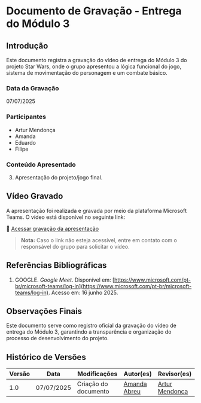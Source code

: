 # Documento de Gravação - Entrega do Módulo 3

## Introdução
Este documento registra a gravação do vídeo de entrega do Módulo 3 do projeto Star Wars, onde o grupo apresentou a lógica funcional do jogo, sistema de movimentação do personagem e um combate básico.

### Data da Gravação
07/07/2025

### Participantes
- Artur Mendonça 
- Amanda 
- Eduardo 
- Filipe

### Conteúdo Apresentado
3. Apresentação do projeto/jogo final.

## Vídeo Gravado

A apresentação foi realizada e gravada por meio da plataforma Microsoft Teams. O vídeo está disponível no seguinte link:

🔗 [Acessar gravação da apresentação](https://youtu.be/dkgG7T2UWWs)

> **Nota:** Caso o link não esteja acessível, entre em contato com o responsável do grupo para solicitar o vídeo.

## Referências Bibliográficas
1. GOOGLE. *Google Meet*. Disponível em: [https://www.microsoft.com/pt-br/microsoft-teams/log-in](https://www.microsoft.com/pt-br/microsoft-teams/log-in). Acesso em: 16 junho 2025.

## Observações Finais
Este documento serve como registro oficial da gravação do vídeo de entrega do Módulo 3, garantindo a transparência e organização do processo de desenvolvimento do projeto.

## Histórico de Versões

| Versão | Data       | Modificações                                         | Autor(es)                                                                                      | Revisor(es)                                   |
|--------|------------|------------------------------------------------------|------------------------------------------------------------------------------------------------|-----------------------------------------------|
| 1.0    | 07/07/2025 | Criação do documento|[Amanda Abreu](https://github.com/Amandaaaaabreu) | [Artur Mendonça](https://github.com/ArtyMend07)|
